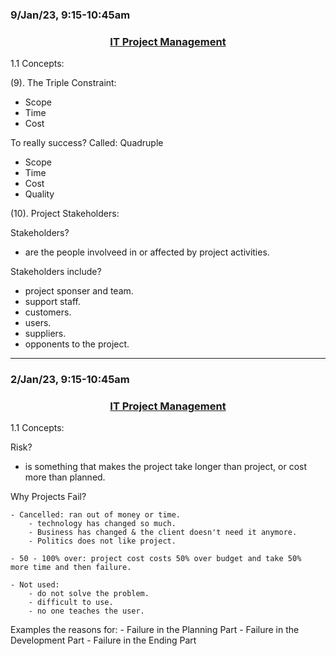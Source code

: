 ### 9/Jan/23, 9:15-10:45am

### <center> <u> IT Project Management </u> </center>

1.1 Concepts:

(9). The Triple Constraint:

- Scope
- Time
- Cost

To really success?
Called: Quadruple
- Scope
- Time
- Cost
- Quality

(10). Project Stakeholders:

Stakeholders?
- are the people involveed in or affected by project activities.

Stakeholders include?
- project sponser and team.
- support staff.
- customers.
- users.
- suppliers.
- opponents to the project.

-----------------------------------

### 2/Jan/23, 9:15-10:45am

### <center> <u> IT Project Management </u> </center>

1.1 Concepts:

Risk?
- is something that makes the project take longer than project, or cost more than planned.

Why Projects Fail?

    - Cancelled: ran out of money or time.
        - technology has changed so much.
        - Business has changed & the client doesn't need it anymore.
        - Politics does not like project.

    - 50 - 100% over: project cost costs 50% over budget and take 50%  more time and then failure.

    - Not used: 
        - do not solve the problem.
        - difficult to use.
        - no one teaches the user.

Examples the reasons for:
    - Failure in the Planning Part
    - Failure in the Development Part
    - Failure in the Ending Part